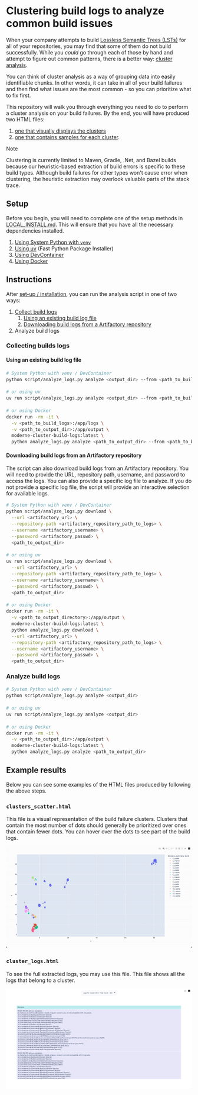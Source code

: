 # Clustering build logs to analyze common build issues

When your company attempts to build [Lossless Semantic Trees (LSTs)](https://docs.moderne.io/administrator-documentation/moderne-platform/references/lossless-semantic-trees/) for all of your repositories, you may find that some of them do not build successfully. While you _could_ go through each of those by hand and attempt to figure out common patterns, there is a better way: [cluster analysis](https://en.wikipedia.org/wiki/Cluster_analysis).

You can think of cluster analysis as a way of grouping data into easily identifiable chunks. In other words, it can take in all of your build failures and then find what issues are the most common - so you can prioritize what to fix first.

This repository will walk you through everything you need to do to perform a cluster analysis on your build failures. By the end, you will have produced two HTML files:
1. [one that visually displays the clusters](#analysis_build_failureshtml)
2. [one that contains samples for each cluster](#cluster_id_reasonhtml). 

> [!NOTE]
> Clustering is currently limited to Maven, Gradle, .Net, and Bazel builds because our heuristic-based extraction of build errors is specific to these build types. Although build failures for other types won't cause error when clustering, the heuristic extraction may overlook valuable parts of the stack trace.

## Setup

Before you begin, you will need to complete one of the setup methods in [LOCAL_INSTALL.md](LOCAL_INSTALL.md). This will ensure that you have all the necessary dependencies installed.
1. [Using System Python with `venv`](LOCAL_INSTALL.md#using-system-python-with-venv)
2. [Using uv](LOCAL_INSTALL.md#using-uv-fast-python-package-installer) (Fast Python Package Installer)
3. [Using DevContainer](LOCAL_INSTALL.md#using-devcontainer)
4. [Using Docker](LOCAL_INSTALL.md#using-docker)


## Instructions

After [set-up / installation](LOCAL_INSTALL.md), you can run the analysis script in one of two ways: 
1. [Collect build logs](#collecting-builds-logs)
    1. [Using an existing build log file](#using-an-existing-build-log-file)
    2. [Downloading build logs from a Artifactory repository](#downloading-build-logs-from-an-artifactory-repository)
2. Analyze build logs

### Collecting builds logs
#### Using an existing build log file

```bash
# System Python with venv / DevContainer
python script/analyze_logs.py analyze <output_dir> --from <path_to_build_logs> 

# or using uv
uv run script/analyze_logs.py analyze <output_dir> --from <path_to_build_logs> 

# or using Docker
docker run -rm -it \
  -v <path_to_build_logs>:/app/logs \
  -v <path_to_output_dir>:/app/output \
  moderne-cluster-build-logs:latest \
  python analyze_logs.py analyze <path_to_output_dir> --from <path_to_build_logs> 
```


#### Downloading build logs from an Artifactory repository

The script can also download build logs from an Artifactory repository. You will need to provide the URL, repository path, username, and password to access the logs. You can also provide a specific log file to analyze. If you do not provide a specific log file, the script will provide an interactive selection for available logs.

```bash
# System Python with venv / DevContainer
python script/analyze_logs.py download \
  --url <artifactory_url> \
  --repository-path <artifactory_repository_path_to_logs> \
  --username <artifactory_username> \
  --password <artifactory_passwd> \
  <path_to_output_dir>

# or using uv
uv run script/analyze_logs.py download \
  --url <artifactory_url> \
  --repository-path <artifactory_repository_path_to_logs> \
  --username <artifactory_username> \
  --password <artifactory_passwd> \
  <path_to_output_dir>

# or using Docker
docker run -rm -it \
  -v <path_to_output_directory>:/app/output \
  moderne-cluster-build-logs:latest \
  python analyze_logs.py download \
  --url <artifactory_url> \
  --repository-path <artifactory_repository_path_to_logs> \
  --username <artifactory_username> \
  --password <artifactory_passwd> \
  <path_to_output_dir>
```

### Analyze build logs

```bash
# System Python with venv / DevContainer
python script/analyze_logs.py analyze <output_dir>

# or using uv
uv run script/analyze_logs.py analyze <output_dir>

# or using Docker
docker run -rm -it \
  -v <path_to_output_dir>:/app/output \
  moderne-cluster-build-logs:latest \
  python analyze_logs.py analyze <path_to_output_dir>
```

## Example results

Below you can see some examples of the HTML files produced by following the above steps.

### `clusters_scatter.html`

This file is a visual representation of the build failure clusters. Clusters that contain the most number of dots should generally be prioritized over ones that contain fewer dots. You can hover over the dots to see part of the build logs.

![expected_clusters](images/expected_clusters.gif)

### `cluster_logs.html`

To see the full extracted logs, you may use this file. This file shows all the logs that belong to a cluster.

![logs](images/expected_logs.png)
